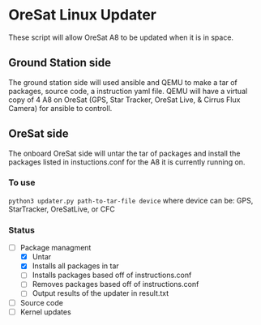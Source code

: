 # OreSat Linux Updater
These script will allow OreSat A8 to be updated when it is in space.

## Ground Station side
The ground station side will used ansible and QEMU to make a tar of packages, source code, a instruction yaml file. QEMU will have a virtual copy of 4 A8 on OreSat (GPS, Star Tracker, OreSat Live, & Cirrus Flux Camera) for ansible to controll. 

## OreSat side
The onboard OreSat side will untar the tar of packages and install the packages listed in instuctions.conf for the A8 it is currently running on.

### To use
`python3 updater.py path-to-tar-file device` 
where device can be: GPS, StarTracker, OreSatLive, or CFC

### Status
- [ ] Package managment
    - [x] Untar
    - [x] Installs all packages in tar
    - [ ] Installs packages based off of instructions.conf
    - [ ] Removes packages based off of instructions.conf
    - [ ] Output results of the updater in result.txt
- [ ] Source code
- [ ] Kernel updates
